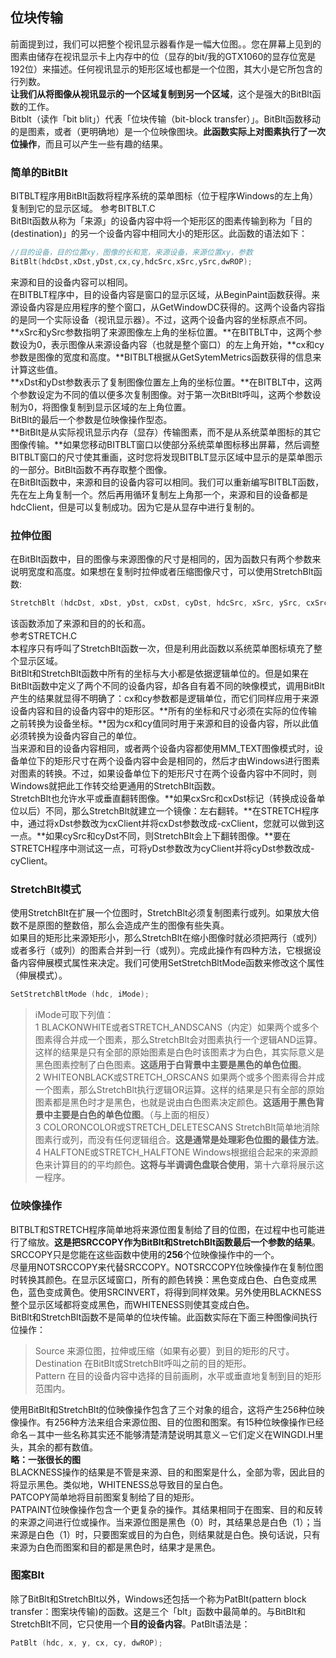 ## 位块传输
前面提到过，我们可以把整个视讯显示器看作是一幅大位图。。您在屏幕上见到的图素由储存在视讯显示卡上内存中的位（显存的bit/我的GTX1060的显存位宽是192位）来描述。任何视讯显示的矩形区域也都是一个位图，其大小是它所包含的行列数。    
**让我们从将图像从视讯显示的一个区域复制到另一个区域**，这个是强大的BitBlt函数的工作。   
Bitblt（读作「bit blit」）代表「位块传输（bit-block transfer）」。BitBlt函数移动的是图素，或者（更明确地）是一个位映像图块。**此函数实际上对图素执行了一次位操作**，而且可以产生一些有趣的结果。
### 简单的BitBlt
BITBLT程序用BitBlt函数将程序系统的菜单图标（位于程序Windows的左上角）复制到它的显示区域。
参考BITBLT.C    
BitBlt函数从称为「来源」的设备内容中将一个矩形区的图素传输到称为「目的(destination)」的另一个设备内容中相同大小的矩形区。此函数的语法如下：     
```c
//目的设备，目的位置xy，图像的长和宽，来源设备，来源位置xy，参数
BitBlt(hdcDst,xDst,yDst,cx,cy,hdcSrc,xSrc,ySrc,dwROP);   
```    
来源和目的设备内容可以相同。   
在BITBLT程序中，目的设备内容是窗口的显示区域，从BeginPaint函数获得。来源设备内容是应用程序的整个窗口，从GetWindowDC获得的。这两个设备内容指的是同一个实际设备（视讯显示器）。不过，这两个设备内容的坐标原点不同。    
**xSrc和ySrc参数指明了来源图像左上角的坐标位置。**在BITBLT中，这两个参数设为0，表示图像从来源设备内容（也就是整个窗口）的左上角开始，**cx和cy参数是图像的宽度和高度。**BITBLT根据从GetSytemMetrics函数获得的信息来计算这些值。    
**xDst和yDst参数表示了复制图像位置左上角的坐标位置。**在BITBLT中，这两个参数设定为不同的值以便多次复制图像。对于第一次BitBlt呼叫，这两个参数设制为0，将图像复制到显示区域的左上角位置。   
BitBlt的最后一个参数是位映像操作型态。  
**BitBlt是从实际视讯显示内存（显存）传输图素，而不是从系统菜单图标的其它图像传输。**如果您移动BITBLT窗口以使部分系统菜单图标移出屏幕，然后调整BITBLT窗口的尺寸使其重画，这时您将发现BITBLT显示区域中显示的是菜单图示的一部分。BitBlt函数不再存取整个图像。   
在BitBlt函数中，来源和目的设备内容可以相同。我们可以重新编写BITBLT函数，先在左上角复制一个。然后再用循环复制左上角那一个，来源和目的设备都是hdcClient，但是可以复制成功。因为它是从显存中进行复制的。
### 拉伸位图
在BitBlt函数中，目的图像与来源图像的尺寸是相同的，因为函数只有两个参数来说明宽度和高度。如果想在复制时拉伸或者压缩图像尺寸，可以使用StretchBlt函数:   
```c
StretchBlt (hdcDst, xDst, yDst, cxDst, cyDst, hdcSrc, xSrc, ySrc, cxSrc, cySrc, dwROP);
```
该函数添加了来源和目的的长和高。    
参考STRETCH.C    
本程序只有呼叫了StretchBlt函数一次，但是利用此函数以系统菜单图标填充了整个显示区域。   
BitBlt和StretchBlt函数中所有的坐标与大小都是依据逻辑单位的。但是如果在BitBlt函数中定义了两个不同的设备内容，却各自有着不同的映像模式，调用BitBlt产生的结果就显得不明确了：cx和cy参数都是逻辑单位，而它们同样应用于来源设备内容和目的设备内容中的矩形区。**所有的坐标和尺寸必须在实际的位传输之前转换为设备坐标。**因为cx和cy值同时用于来源和目的设备内容，所以此值必须转换为设备内容自己的单位。   
当来源和目的设备内容相同，或者两个设备内容都使用MM_TEXT图像模式时，设备单位下的矩形尺寸在两个设备内容中会是相同的，然后才由Windows进行图素对图素的转换。不过，如果设备单位下的矩形尺寸在两个设备内容中不同时，则Windows就把此工作转交给更通用的StretchBlt函数。   
StretchBlt也允许水平或垂直翻转图像。**如果cxSrc和cxDst标记（转换成设备单位以后）不同，那么StretchBlt就建立一个镜像：左右翻转。**在STRETCH程序中，通过将xDst参数改为cxClient并将cxDst参数改成-cxClient，您就可以做到这一点。**如果cySrc和cyDst不同，则StretchBlt会上下翻转图像。**要在STRETCH程序中测试这一点，可将yDst参数改为cyClient并将cyDst参数改成-cyClient。
### StretchBlt模式
使用StretchBlt在扩展一个位图时，StretchBlt必须复制图素行或列。如果放大倍数不是原图的整数倍，那么会造成产生的图像有些失真。    
如果目的矩形比来源矩形小，那么StretchBlt在缩小图像时就必须把两行（或列）或者多行（或列）的图素合并到一行（或列）。完成此操作有四种方法，它根据设备内容伸展模式属性来决定。我们可使用SetStretchBltMode函数来修改这个属性（伸展模式）。     
```c
SetStretchBltMode (hdc, iMode);   
```   
> iMode可取下列值：    
> 1 BLACKONWHITE或者STRETCH_ANDSCANS（内定）如果两个或多个图素得合并成一个图素，那么StretchBlt会对图素执行一个逻辑AND运算。这样的结果是只有全部的原始图素是白色时该图素才为白色，其实际意义是黑色图素控制了白色图素。**这适用于白背景中主要是黑色的单色位图**。     
> 2 WHITEONBLACK或STRETCH_ORSCANS 如果两个或多个图素得合并成一个图素，那么StretchBlt执行逻辑OR运算。这样的结果是只有全部的原始图素都是黑色时才是黑色，也就是说由白色图素决定颜色。**这适用于黑色背景中主要是白色的单色位图**。（与上面的相反）     
> 3 COLORONCOLOR或STRETCH_DELETESCANS StretchBlt简单地消除图素行或列，而没有任何逻辑组合。**这是通常是处理彩色位图的最佳方法**。     
> 4 HALFTONE或STRETCH_HALFTONE Windows根据组合起来的来源颜色来计算目的的平均颜色。**这将与半调调色盘联合使用**，第十六章将展示这一程序。    
### 位映像操作
BITBLT和STRETCH程序简单地将来源位图复制给了目的位图，在过程中也可能进行了缩放。**这是把SRCCOPY作为BitBlt和StretchBlt函数最后一个参数的结果**。SRCCOPY只是您能在这些函数中使用的**256**个位映像操作中的一个。    
尽量用NOTSRCCOPY来代替SRCCOPY。NOTSRCCOPY位映像操作在复制位图时转换其颜色。在显示区域窗口，所有的颜色转换：黑色变成白色、白色变成黑色，蓝色变成黄色。使用SRCINVERT，将得到同样效果。另外使用BLACKNESS整个显示区域都将变成黑色，而WHITENESS则使其变成白色。    
BitBlt和StretchBlt函数不是简单的位块传输。此函数实际在下面三种图像间执行位操作：    
> Source 来源位图，拉伸或压缩（如果有必要）到目的矩形的尺寸。     
> Destination 在BitBlt或StretchBlt呼叫之前的目的矩形。     
> Pattern 在目的设备内容中选择的目前画刷，水平或垂直地复制到目的矩形范围内。     

使用BitBlt和StretchBlt的位映像操作包含了三个对象的组合，这将产生256种位映像操作。有256种方法来组合来源位图、目的位图和图案。有15种位映像操作已经命名－其中一些名称其实还不能够清楚清楚说明其意义－它们定义在WINGDI.H里头，其余的都有数值。    
**略：一张很长的图**    
BLACKNESS操作的结果是不管是来源、目的和图案是什么，全部为零，因此目的将显示黑色。类似地，WHITENESS总导致目的呈白色。     
PATCOPY简单地将目前图案复制给了目的矩形。    
PATPAINT位映像操作包含一个更复杂的操作。其结果相同于在图案、目的和反转的来源之间进行位或操作。当来源位图是黑色（0）时，其结果总是白色（1）；当来源是白色（1）时，只要图案或目的为白色，则结果就是白色。换句话说，只有来源为白色而图案和目的都是黑色时，结果才是黑色。
### 图案Blt
除了BitBlt和StretchBlt以外，Windows还包括一个称为PatBlt(pattern block transfer：图案块传输)的函数。这是三个「blt」函数中最简单的。与BitBlt和StretchBlt不同，它只使用一个**目的设备内容**。PatBlt语法是：     
```c
PatBlt (hdc, x, y, cx, cy, dwROP);    
```    
